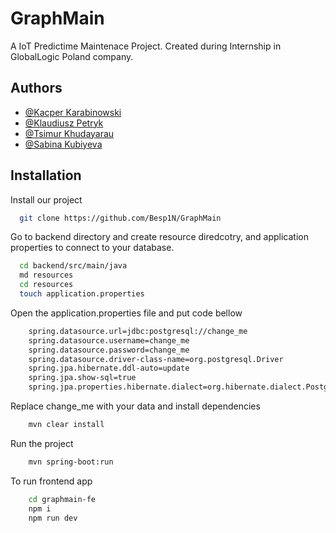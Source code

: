 
# GraphMain

A IoT Predictime Maintenace Project. Created during Internship in GlobalLogic Poland company.


## Authors

- [@Kacper Karabinowski](https://github.com/Besp1N)
- [@Klaudiusz Petryk](https://github.com/PendolinoVoyager)
- [@Tsimur Khudayarau](https://github.com/RooDie10)
- [@Sabina Kubiyeva](https://www.github.com/octokatherine)


## Installation

Install our project 

```bash
  git clone https://github.com/Besp1N/GraphMain
```

Go to backend directory and create resource diredcotry, and application properties to connect to your database.

```bash
  cd backend/src/main/java
  md resources
  cd resources
  touch application.properties
```

Open the application.properties file and put code bellow

```bash
    spring.datasource.url=jdbc:postgresql://change_me
    spring.datasource.username=change_me
    spring.datasource.password=change_me
    spring.datasource.driver-class-name=org.postgresql.Driver
    spring.jpa.hibernate.ddl-auto=update
    spring.jpa.show-sql=true
    spring.jpa.properties.hibernate.dialect=org.hibernate.dialect.PostgreSQLDialect
```

Replace change_me with your data and install dependencies

```bash
    mvn clear install
```

Run the project

```bash
    mvn spring-boot:run
```

To run frontend app

```bash
    cd graphmain-fe
    npm i 
    npm run dev
```
    
